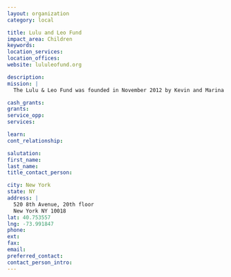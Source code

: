 ```yaml
---
layout: organization
category: local

title: Lulu and Leo Fund
impact_area: Children
keywords: 
location_services: 
location_offices: 
website: lululeofund.org

description: 
mission: |
  The Lulu & Leo Fund was founded in November 2012 by Kevin and Marina Krim in memory of their children, 6-year-old Lulu and 2-year-old Leo Krim, who were killed in October 2012. The goals of the Fund, which it intends to achieve by working with museums, schools and other community institutions, educators and artists, are to create, fund and promote extracurricular arts and science programs for students who would not otherwise have access to programs of these types.

cash_grants: 
grants: 
service_opp: 
services: 

learn: 
cont_relationship: 

salutation: 
first_name: 
last_name: 
title_contact_person: 

city: New York
state: NY
address: |
  520 8th Avenue, 20th floor    
  New York NY 10018
lat: 40.753557
lng: -73.991847
phone: 
ext: 
fax: 
email: 
preferred_contact: 
contact_person_intro: 
---
```

